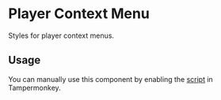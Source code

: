 # Player Context Menu

Styles for player context menus.

## Usage

You can manually use this component by enabling the [script](https://raw.githubusercontent.com/Neutrxl/Themed/main/src/General/PlayerContextMenu/PlayerContextMenu.user.js) in Tampermonkey.